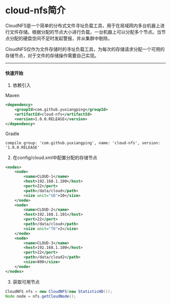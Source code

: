 # cloud-nfs简介

CloudNFS是一个简单的分布式文件寻址负载工具，用于在局域网内多台机器上进行文件存储。根据分配的节点大小进行负载，一台机器上可以分配多个节点。当节点分配的硬盘空间不足时发起警报，并从集群中剔除。

CloudNFS仅作为文件存储时的寻址负载工具，为每次的存储请求分配一个可用的存储节点，对于文件的存储操作需要自己实现。

---

#### 快速开始

1. 依赖引入

Maven
```xml
<dependency>
	<groupId>com.github.yuxiangping</groupId>
    <artifactId>cloud-nfs</artifactId>
    <version>1.0.0.RELEASE</version>
</dependency>
```

Gradle
```
compile group: 'com.github.yuxiangping', name: 'cloud-nfs', version: '1.0.0.RELEASE'
```

2. 在config/cloud.xml中配置分配的存储节点

```xml
<nodes>
	<node>
		<name>CLOUD-1</name>
		<host>192.168.1.100</host>
		<port>22</port>
		<path>/data/cloud</path>
		<size unit="GB">10</size>
	</node>
	<node>
		<name>CLOUD-2</name>
		<host>192.168.1.101</host>
		<port>22</port>
		<path>/data/cloud</path>
		<size unit="TB">2</size>
	</node>
	<node>
		<name>CLOUD-3</name>
		<host>192.168.1.100</host>
		<port>22</port>
		<path>/data/cloud2</path>
		<size>800</size>
	</node>   
</nodes>
```

3. 获取可用节点

```java
CloudNFS nfs = new CloudNFS(new StatisticHD());
Node node = nfs.getCloudNode();
```
